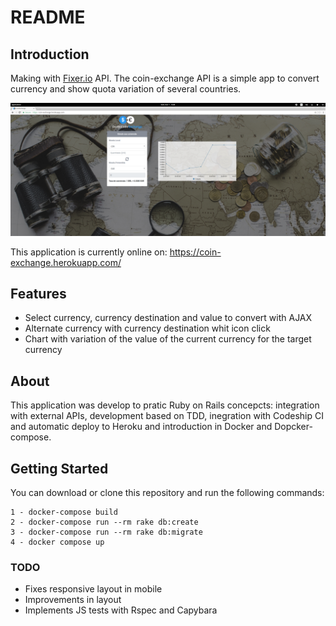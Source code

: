 # README

## Introduction
Making with [Fixer.io](http://fixer.io/) API. The coin-exchange API is a simple app to convert currency and show quota variation of several countries.

![Alt text](/app//assets/images/app.png?raw=true)

This application is currently online on: https://coin-exchange.herokuapp.com/

## Features
- Select currency, currency destination and value to convert with AJAX
- Alternate currency with currency destination whit icon click
- Chart with variation of the value of the current currency for the target currency

## About

This application was develop to pratic Ruby on Rails concepcts: integration with external APIs, development based on TDD, inegration with Codeship CI and automatic deploy to Heroku and introduction in Docker and Dopcker-compose.


## Getting Started

You can download or clone this repository and run the following commands:

```
1 - docker-compose build
2 - docker-compose run --rm rake db:create
3 - docker-compose run --rm rake db:migrate
4 - docker compose up
```
### TODO
- Fixes responsive layout in mobile
- Improvements in layout
- Implements JS tests with Rspec and Capybara
